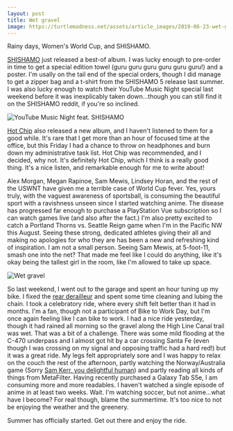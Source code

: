 ```yaml
---
layout: post
title: Wet gravel
image: https://turtlemadness.net/assets/article_images/2019-06-23-wet-gravel/bike_header.jpg
---
```


Rainy days, Women's World Cup, and SHISHAMO.

[SHISHAMO](http://shishamo.biz) just released a best-of album. I was lucky enough to pre-order in time to get a special edition towel (guru guru guru guru guru guru!) and a poster. I'm usally on the tail end of the special orders, though I did manage to get a zipper bag and a t-shirt from the SHISHAMO 5 release last summer. I was also lucky enough to watch their YouTube Music Night special last weekend before it was inexplicably taken down...though you can still find it on the SHISHAMO reddit, if you're so inclined.

![YouTube Music Night feat. SHISHAMO](https://turtlemadness.net/assets/article_images/2019-06-23-wet-gravel/shishamo.png)

[Hot Chip](https://play.google.com/music/m/Bjr3w3gkvdl375habqigztj54xy?t=A_Bath_Full_of_Ecstasy_-_Hot_Chip) also released a new album, and I haven't listened to them for a good while. It's rare that I get more than an hour of focused time at the office, but this Friday I had a chance to throw on headphones and burn down my administrative task list. Hot Chip was recommended, and I decided, why not. It's definitely Hot Chip, which I think is a really good thing. It's a nice listen, and remarkable enough for me to write about!

Alex Morgan, Megan Rapinoe, Sam Mewis, Lindsey Horan, and the rest of the USWNT have given me a terrible case of World Cup fever. Yes, yours truly, with the vaguest awareness of sportsball, is consuming the beautiful sport with a ravishness unseen since I started watching anime. The disease has progressed far enough to purchase a PlayStation Vue subscription so I can watch games live (and also after the fact.) I'm also pretty excited to catch a Portland Thorns vs. Seattle Reign game when I'm in the Pacific NW this August. Seeing these strong, dedicated athletes giving their all and making no apologies for who they are has been a new and refreshing kind of inspiration. I am not a small person. Seeing Sam Mewis, at 5-foot-11, smash one into the net? That made me feel like I could do anything, like it's okay being the tallest girl in the room, like I'm allowed to take up space.

![Wet gravel](https://turtlemadness.net/assets/article_images/2019-06-23-wet-gravel/wet_gravel.jpg)

So last weekend, I went out to the garage and spent an hour tuning up my bike. I fixed the [rear derailleur](https://www.parktool.com/blog/repair-help/rear-derailleur-adjustment) and spent some time cleaning and lubing the chain. I took a celebratory ride, where every shift felt better than it had in months. I'm a fan, though not a participant of Bike to Work Day, but I'm once again feeling like I can bike to work. I had a nice ride yesterday, though it had rained all morning so the gravel along the High Line Canal trail was wet. That was a bit of a challenge. There was some mild flooding at the C-470 underpass and I almost got hit by a car crossing Santa Fe (even though I was crossing on my signal and opposing traffic had a hard red!) but it was a great ride. My legs felt appropriately sore and I was happy to relax on the couch the rest of the afternoon, partly watching the Norway/Australia game (Sorry [Sam Kerr, you delightful human](https://twitter.com/samkerr1?lang=en)) and partly reading all kinds of things from MetaFilter. Having recently purchased a Galaxy Tab S5e, I am consuming more and more readables. I haven't watched a single episode of anime in at least two weeks. Wait. I'm watching soccer, but not anime...what have I become? For real though, blame the summertime. It's too nice to not be enjoying the weather and the greenery.

Summer has officially started. Get out there and enjoy the ride.
